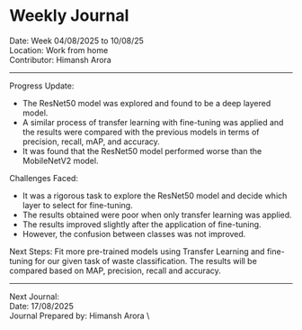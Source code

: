 # Weekly Journal 

Date: Week 04/08/2025 to 10/08/25 \
Location: Work from home \
Contributor: Himansh Arora
________________________________________
Progress Update:
- The ResNet50 model was explored and found to be a deep layered model. 
- A similar process of transfer learning with fine-tuning was applied and the results were compared with the previous models in terms of precision, recall, mAP, and accuracy.
- It was found that the ResNet50 model performed worse than the MobileNetV2 model.

Challenges Faced: 
- It was a rigorous task to explore the ResNet50 model and decide which layer to select for fine-tuning. 
- The results obtained were poor when only transfer learning was applied.
- The results improved slightly after the application of fine-tuning.
- However, the confusion between classes was not improved.

Next Steps: Fit more pre-trained models using Transfer Learning and fine-tuning for our given task of waste classification.  The results will be compared based on MAP, precision, recall and accuracy.
________________________________________
Next Journal: \
Date: 17/08/2025 \
Journal Prepared by: Himansh Arora \